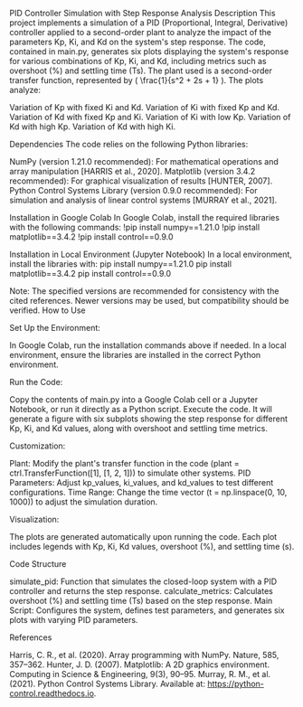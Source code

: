 PID Controller Simulation with Step Response Analysis
Description
This project implements a simulation of a PID (Proportional, Integral, Derivative) controller applied to a second-order plant to analyze the impact of the parameters Kp, Ki, and Kd on the system's step response. The code, contained in main.py, generates six plots displaying the system's response for various combinations of Kp, Ki, and Kd, including metrics such as overshoot (%) and settling time (Ts). The plant used is a second-order transfer function, represented by ( \frac{1}{s^2 + 2s + 1} ).
The plots analyze:

Variation of Kp with fixed Ki and Kd.
Variation of Ki with fixed Kp and Kd.
Variation of Kd with fixed Kp and Ki.
Variation of Ki with low Kp.
Variation of Kd with high Kp.
Variation of Kd with high Ki.

Dependencies
The code relies on the following Python libraries:

NumPy (version 1.21.0 recommended): For mathematical operations and array manipulation [HARRIS et al., 2020].
Matplotlib (version 3.4.2 recommended): For graphical visualization of results [HUNTER, 2007].
Python Control Systems Library (version 0.9.0 recommended): For simulation and analysis of linear control systems [MURRAY et al., 2021].

Installation in Google Colab
In Google Colab, install the required libraries with the following commands:
!pip install numpy==1.21.0
!pip install matplotlib==3.4.2
!pip install control==0.9.0

Installation in Local Environment (Jupyter Notebook)
In a local environment, install the libraries with:
pip install numpy==1.21.0
pip install matplotlib==3.4.2
pip install control==0.9.0

Note: The specified versions are recommended for consistency with the cited references. Newer versions may be used, but compatibility should be verified.
How to Use

Set Up the Environment:

In Google Colab, run the installation commands above if needed.
In a local environment, ensure the libraries are installed in the correct Python environment.


Run the Code:

Copy the contents of main.py into a Google Colab cell or a Jupyter Notebook, or run it directly as a Python script.
Execute the code. It will generate a figure with six subplots showing the step response for different Kp, Ki, and Kd values, along with overshoot and settling time metrics.


Customization:

Plant: Modify the plant's transfer function in the code (plant = ctrl.TransferFunction([1], [1, 2, 1])) to simulate other systems.
PID Parameters: Adjust kp_values, ki_values, and kd_values to test different configurations.
Time Range: Change the time vector (t = np.linspace(0, 10, 1000)) to adjust the simulation duration.


Visualization:

The plots are generated automatically upon running the code. Each plot includes legends with Kp, Ki, Kd values, overshoot (%), and settling time (s).



Code Structure

simulate_pid: Function that simulates the closed-loop system with a PID controller and returns the step response.
calculate_metrics: Calculates overshoot (%) and settling time (Ts) based on the step response.
Main Script: Configures the system, defines test parameters, and generates six plots with varying PID parameters.

References

Harris, C. R., et al. (2020). Array programming with NumPy. Nature, 585, 357–362.
Hunter, J. D. (2007). Matplotlib: A 2D graphics environment. Computing in Science & Engineering, 9(3), 90–95.
Murray, R. M., et al. (2021). Python Control Systems Library. Available at: https://python-control.readthedocs.io.

